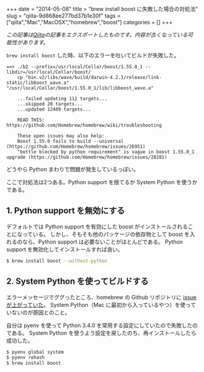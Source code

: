 +++ 
date = "2014-05-08"
title = "brew install boost に失敗した場合の対処法"
slug = "qiita-9d868ee277bd37b1e30f" 
tags = ["qiita","Mac","MacOSX","homebrew","boost"]
categories = []
+++

*この記事は[Qiita](https://qiita.com/dtan4/items/9d868ee277bd37b1e30f)の記事をエクスポートしたものです。内容が古くなっている可能性があります。*

`brew install boost` した時、以下のエラーを吐いてビルドが失敗した。

```
==> ./b2 --prefix=/usr/local/Cellar/boost/1.55.0_1 --libdir=/usr/local/Cellar/boost/
    cp "bin.v2/libs/wave/build/darwin-4.2.1/release/link-static/libboost_wave.a"  "/usr/local/Cellar/boost/1.55.0_1/lib/libboost_wave.a"

    ...failed updating 112 targets...
    ...skipped 20 targets...
    ...updated 12489 targets...

    READ THIS: https://github.com/Homebrew/homebrew/wiki/troubleshooting

    These open issues may also help:
    Boost 1.55.0 fails to build --universal (https://github.com/Homebrew/homebrew/issues/26951)
    "bottle blocked by python requirement" is vague in boost 1.55.0_1 upgrade (https://github.com/Homebrew/homebrew/issues/28281)
```

どうやら Python まわりで問題が発生しているっぽい。

ここで対処法は2つある。Python support を捨てるか System Python を使うかである。

## 1. Python support を無効にする
デフォルトでは Python support を有効にした boost がインストールされることになっている。
しかし、そもそも他のパッケージの依存物として boost を入れるのなら、Python support は必要ないことがほとんどである。
Python support を無効化してインストールすれば良い。

```bash
$ brew install boost --without-python
```

## 2. System Python を使ってビルドする
エラーメッセージでググったところ、homebrew の Github リポジトリに [issue が上がっていた](https://github.com/Homebrew/homebrew/issues/28281)。
System Python（Mac に最初から入っているやつ）を使っていないのが原因とのこと。

自分は pyenv を使って Python 3.4.0 を常用する設定にしていたので失敗したのである。
System Python を使うよう設定を戻したのち、再インストールしたら成功した。

```bash
$ pyenv global system
$ pyenv rehash
$ brew install boost
```
